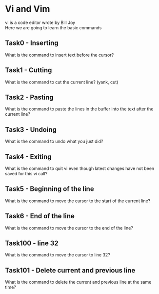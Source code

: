 # Vi and Vim
vi is a code editor wrote by Bill Joy<br>
Here we are going to learn the basic commands
## Task0 - Inserting
What is the command to insert text before the cursor?
## Task1 - Cutting
What is the command to cut the current line? (yank, cut)
## Task2 - Pasting
What is the command to paste the lines in the buffer into the text after the current line?
## Task3 - Undoing
What is the command to undo what you just did?
## Task4 - Exiting
What is the command to quit vi even though latest changes have not been saved for this vi call?
## Task5 - Beginning of the line
What is the command to move the cursor to the start of the current line?
## Task6 - End of the line
What is the command to move the cursor to the end of the line?
## Task100 - line 32
What is the command to move the cursor to line 32?
## Task101 - Delete current and previous line
What is the command to delete the current and previous line at the same time?
